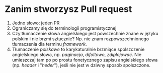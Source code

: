 # Zanim stworzysz Pull request

1. Jedno słowo: jeden PR
2. Ograniczamy się do terminologii programistycznej
3. Czy tłumaczenie słowa angielskiego jest powszechnie znane w języku polskim i nie brzmi sztucznie? Np. nie znam rozpowszechnionego tłumaczenia dla terminu _framework_.
4. Tłumaczenie _polskawe_ to karykaturalnie brzmiące spolszczenie angielskiego słowa, np. _paginacja_, _difoltowo_, _zdiplojować_. Nie umieszczaj tam po po prostu fonetycznego zapisu angielskiego słowa (np. _header_ i "_heder_"), jeśli nie jest w dziwny sposób spolszczone.
